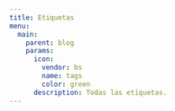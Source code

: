 ```yaml
---
title: Etiquetas
menu:
  main:
    parent: blog
    params:
      icon:
        vendor: bs
        name: tags
        color: green
      description: Todas las etiquetas.
---
```

